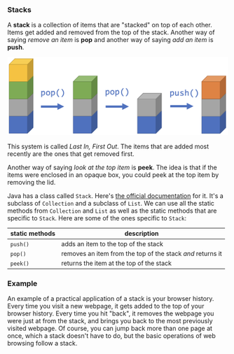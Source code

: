 <!-- # [Link to video.]() -->

### Stacks

A **stack** is a collection of items that are "stacked" on top of each other. Items get added and removed from the top of the stack. Another way of saying *remove an item* is **pop** and another way of saying *add an item* is **push**.

![](../../Images/Stacks.png)

This system is called *Last In, First Out*. The items that are added most recently are the ones that get removed first.

Another way of saying *look at the top item* is **peek**. The idea is that if the items were enclosed in an opaque box, you could peek at the top item by removing the lid.

Java has a class called `Stack`. Here's [the official documentation](https://docs.oracle.com/javase/7/docs/api/java/util/Stack.html) for it. It's a subclass of `Collection` and a subclass of `List`. We can use all the static methods from `Collection` and `List` as well as the static methods that are specific to `Stack`. Here are some of the ones specific to `Stack`:

| static methods | description |
| -- | -- |
| `push()` | adds an item to the top of the stack |
| `pop()` | removes an item from the top of the stack *and* returns it |
| `peek()` | returns the item at the top of the stack |


### Example

An example of a practical application of a stack is your browser history. Every time you visit a new webpage, it gets added to the top of your browser history. Every time you hit "back", it removes the webpage you were just at from the stack, and brings you back to the most previously visited webpage. Of course, you can jump back more than one page at once, which a stack doesn't have to do, but the basic operations of web browsing follow a stack.
